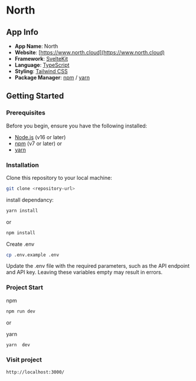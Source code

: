 # North

## App Info

- **App Name**: North
- **Website**: [https://www.north.cloud](https://www.north.cloud)
- **Framework**: [SvelteKit](https://kit.svelte.dev/)
- **Language**: [TypeScript](https://www.typescriptlang.org/)
- **Styling**: [Tailwind CSS](https://tailwindcss.com/)
- **Package Manager**: [npm](https://www.npmjs.com/) / [yarn](https://yarnpkg.com/)

## Getting Started

### Prerequisites

Before you begin, ensure you have the following installed:

- [Node.js](https://nodejs.org/) (v16 or later)
- [npm](https://www.npmjs.com/) (v7 or later)
  or
- [yarn](https://yarnpkg.com/)

### Installation

Clone this repository to your local machine:

```bash
git clone <repository-url>
```

install dependancy:

```bash
yarn install
```

or

```bash
npm install
```

Create .env

```bash
cp .env.example .env
```

Update the .env file with the required parameters, such as the API endpoint and API key. Leaving these variables empty may result in errors.

### Project Start

npm

```bash
npm run dev
```

or

yarn

```bash
yarn  dev
```

### Visit project

```bash
http://localhost:3000/
```
